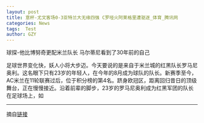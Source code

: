 ```yaml
---
layout: post
title: 意杯-尤文客场0-3亚特兰大无缘四强 C罗哑火阿莱格里遭驱逐_体育_腾讯网
categories: News
tags:  Test
author: GZY
---
```


球探-他比博努奇更配米兰队长 马尔蒂尼看到了30年前的自己

足球世界变化快，妖人小将大步迈。今天要说的是来自于米兰城的红黑队长罗马尼奥利。这名眼下只有23岁的年轻人，在今年的8月成为球队的队长。新赛季至今，AC米兰在11轮联赛过后，位于积分榜的第4名。跻身欧冠区，距离回归昔日的顶级舞台，正在慢慢接近。沿着前辈的脚步，23岁的罗马尼奥利成为红黑军团的队长在足球场上，如

*****

摘自[链接](http://sports.qq.com/a/20190131/000243.htm)